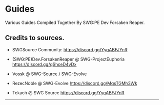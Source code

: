 # Guides
 Various Guides Compiled Together By SWG:PE Dev.Forsaken Reaper.
 
 Credits to sources.
 ---------------------------------
 
 - SWGSource Community: 
   https://discord.gg/YyqABFJYnR
 
 - (SWG:PE)Dev.ForsakenReaper @ SWG-ProjectEuphoria
    https://discord.gg/qShceD4vDx
	
 - Vossk @ SWG-Source / SWG-Evolve
 
 
 - RezecNoble @ SWG-Evolve
   https://discord.gg/MqsTGMh3Wk
 
 - Tekaoh @ SWG Source
   https://discord.gg/YyqABFJYnR
 
 ---------------------------------
